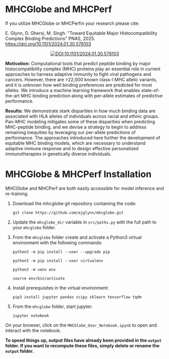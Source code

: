 <div align="left">

# MHCGlobe and MHCPerf

If you utilize MHCGlobe or MHCPerfin your research please cite:

E. Glynn, D. Ghersi, M. Singh. "Toward Equitable Major Histocompatibility Complex Binding Predictions" PNAS, 2025. https://doi.org/10.1101/2024.01.30.578103

</div>


<div align="center">
    
[![DOI:10.1101/2024.01.30.578103](http://img.shields.io/badge/DOI-10.1101/2024.01.30.578103-B31B1B.svg)]([[https://mhcglobe](https://doi.org/10.1101/2024.01.30.578103)]())


</div>

**Motivation:** Computational tools that predict peptide binding by major histocompatibility complex (MHC) proteins play an essential role in current approaches to harness adaptive immunity to fight viral pathogens and cancers. However, there are >22,000 known class-I MHC allelic variants, and it is unknown how well binding preferences are predicted for most alleles. We introduce a machine learning framework that enables state-of-the-art MHC binding prediction along with per-allele estimates of predictive performance. 

**Results:** We demonstrate stark disparities in how much binding data are associated with HLA alleles of individuals across racial and ethnic groups. Pan-MHC modeling mitigates some of these disparities when predicting MHC-peptide binding, and we devise a strategy to begin to address remaining inequities by leveraging our per-allele predictions of performance. The approaches introduced here further the development of equitable MHC binding models, which are necessary to understand adaptive immune response and to design effective personalized immunotherapies in genetically diverse individuals.


# MHCGlobe & MHCPerf Installation

MHCGlobe and MHCPerf are both easily accessible for model inference and re-training.

1) Download the mhcglobe git repository containing the code:

    `git clone https://github.com/ejglynn/mhcglobe.git`

2) Update the `mhcglobe_dir` variable in `src/paths.py` with the full path to your `mhcglobe` folder.
    
3) From the `mhcglobe` folder create and activate a Python3 virtual environment with the following commands:

    `python3 -m pip install --user --upgrade pip`

    `python3 -m pip install --user virtualenv`

    `python3 -m venv env`
    
    `source env/bin/activate`

4) Install prerequisites in the virtual environment:

    `pip3 install jupyter pandas scipy sklearn tensorflow tqdm`

5) From the `mhcglobe` folder, start jupyter:

    `jupyter notebook`

On your browser, click on the `MHCGlobe_User_Notebook.ipynb` to open and interact with the notebook.

**To speed things up, output files have already been provided in the `output` folder. If you want to recompute these files, simply delete or rename the `output` folder.**
